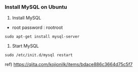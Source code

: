 ### Install MySQL on Ubuntu

1. Install MySQL
  - root password : rootroot
  ```
  sudo apt-get install mysql-server
  ```
1. Start MySQL
  ```
  sudo /etc/init.d/mysql restart
  ```

ref)
https://qiita.com/kojionilk/items/bdace886c3664d75c5f7
